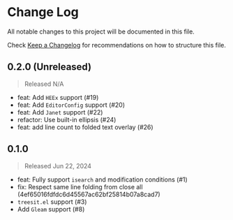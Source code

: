 # Change Log

All notable changes to this project will be documented in this file.

Check [Keep a Changelog](http://keepachangelog.com/) for recommendations on how to structure this file.

## 0.2.0 (Unreleased)
> Released N/A

* feat: Add `HEEx` support (#19)
* feat: Add `EditorConfig` support (#20)
* feat: Add `Janet` support (#22)
* refactor: Use built-in ellipsis (#24)
* feat: add line count to folded text overlay (#26)

## 0.1.0
> Released Jun 22, 2024

* feat: Fully support `isearch` and modification conditions (#1)
* fix: Respect same line folding from close all (4ef65016fdfdc6d45567ac62bf25814b07a8cad7)
* `treesit.el` support (#3)
* Add `Gleam` support (#8)
